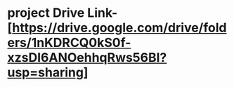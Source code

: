 # project Drive Link-[https://drive.google.com/drive/folders/1nKDRCQ0kS0f-xzsDI6ANOehhqRws56BI?usp=sharing]
